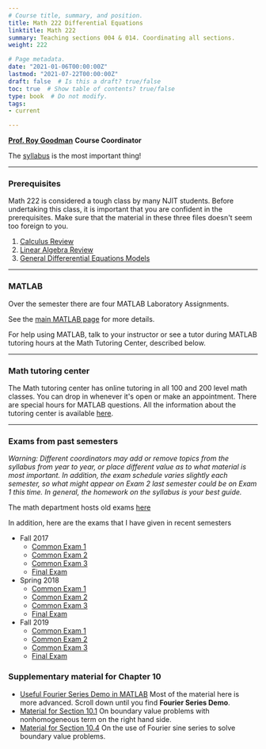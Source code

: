 ```yaml
---
# Course title, summary, and position.
title: Math 222 Differential Equations
linktitle: Math 222 
summary: Teaching sections 004 & 014. Coordinating all sections.
weight: 222

# Page metadata.
date: "2021-01-06T00:00:00Z"
lastmod: "2021-07-22T00:00:00Z"
draft: false  # Is this a draft? true/false
toc: true  # Show table of contents? true/false
type: book  # Do not modify.
tags: 
- current

---
```


[__Prof. Roy Goodman__](mailto:goodman@njit.edu) __Course Coordinator__

The [syllabus](https://math.njit.edu/spring-2021-course-syllabi) is the most important thing!

---

### Prerequisites 
Math 222 is considered a tough class by many NJIT students. Before undertaking this class, it is important that you are confident in the prerequisites.  Make sure that the material in these three files doesn't seem too foreign to you.
1. [Calculus Review](Review/calculus.pdf)
1. [Linear Algebra Review](Review/linearAlgebra.pdf)
1. [General Differerential Equations Models](Review/general.pdf)
---
### MATLAB

Over the semester there are four MATLAB Laboratory Assignments. 

See the [main MATLAB page](matlabInformation) for more details.

For help using MATLAB, talk to your instructor or see a tutor during MATLAB tutoring hours at the Math Tutoring Center, described below.

---

### Math tutoring center

The Math tutoring center has online tutoring in all 100 and 200 level math classes. You can drop in whenever it's open or make an appointment. There are special hours for MATLAB questions. All the information about the tutoring center is available [here](http://www.njitmtc.com/).

---

### Exams from past semesters
*Warning: Different coordinators may add or remove topics from the syllabus from year to year, or place different value as to what material is most important. In addition, the exam schedule varies slightly each semester, so what might appear on Exam 2 last semester could be on Exam 1 this time. In general, the homework on the syllabus is your best guide.*

The math department hosts old exams [here](http://math.njit.edu/students/undergraduate/course_exams.php)

In addition, here are the exams that I have given in recent semesters 
* Fall 2017
  * [Common Exam 1](Old_Exams/Fall2017/CommonExam1.pdf)
  * [Common Exam 2](Old_Exams/Fall2017/CommonExam2.pdf)
  * [Common Exam 3](Old_Exams/Fall2017/CommonExam3.pdf)
  * [Final Exam](Old_Exams/Fall2017/FinalExam.pdf)
* Spring 2018
  * [Common Exam 1](Old_Exams/Spring2018/Exam1.pdf)
  * [Common Exam 2](Old_Exams/Spring2018/Exam2.pdf)
  * [Common Exam 3](Old_Exams/Spring2018/Exam3.pdf)
  * [Final Exam](Old_Exams/Spring2018/FinalExam.pdf) 
* Fall 2019
  * [Common Exam 1](Old_Exams/Fall2019/Exam1.pdf)
  * [Common Exam 2](Old_Exams/Fall2019/Exam2.pdf)
  * [Common Exam 3](Old_Exams/Fall2019/Exam3.pdf)
  * [Final Exam](Old_Exams/Fall2019/FinalExam.pdf)    


### Supplementary material for Chapter 10
* [Useful Fourier Series Demo in MATLAB](https://dspfirst.gatech.edu/matlab/) Most of the material here is more advanced. Scroll down until you find __Fourier Series Demo__.
* [Material for Section 10.1](supplements/supplement10p1) On boundary value problems with nonhomogeneous term on the right hand side.
* [Material for Section 10.4](supplements/supplement10p4) On the use of Fourier sine series to solve boundary value problems.
